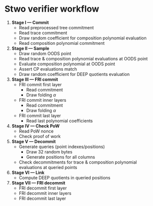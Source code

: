# Stwo verifier workflow

1. **Stage I — Commit**
    - Read preprocessed tree commitment
    - Read trace commitment
    - Draw random coefficient for composition polynomial evaluation
    - Read composition polynomial commitment
2. **Stage II — Sample**
    - Draw random OODS point
    - Read trace & composition polynomial evaluations at OODS point
    - Evaluate composition polynomial at OODS point
    - Assert CP evaluations match
    - Draw random coefficient for DEEP quotients evaluation
3. **Stage III — FRI commit**
    - FRI commit first layer
        * Read commitment
        * Draw folding $\alpha$
    - FRI commit inner layers
        * Read commitment
        * Draw folding $\alpha$
    - FRI commit last layer
        * Read last polynomial coefficients
4. **Stage IV — Check PoW**
    - Read PoW nonce
    - Check proof of work
5. **Stage V — Decommit**
    - Generate queries (point indexes/positions)
        * Draw 32 random bytes
        * Generate positions for all columns
    - Check decommitments for trace & composition polynomial evaluations at queried points
6. **Stage VI — Link**
    - Compute DEEP quotients in queried positions
7. **Stage VII — FRI decommit**
    - FRI decommit first layer
    - FRI decommit inner layers
    - FRI decommit last layer
